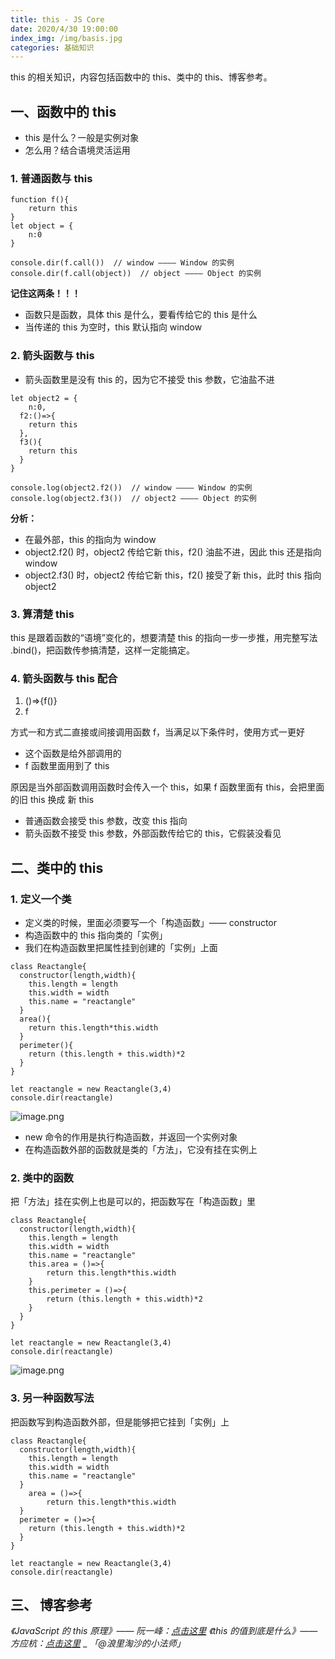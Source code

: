 ```yaml
---
title: this - JS Core
date: 2020/4/30 19:00:00
index_img: /img/basis.jpg
categories: 基础知识
---
```


this 的相关知识，内容包括函数中的 this、类中的 this、博客参考。


## 一、函数中的 this


- this 是什么？一般是实例对象
- 怎么用？结合语境灵活运用



### 1. 普通函数与 this


```
function f(){
	return this
}
let object = {
	n:0
}

console.dir(f.call())  // window ———— Window 的实例
console.dir(f.call(object))  // object ———— Object 的实例
```


**记住这两条！！！**


- 函数只是函数，具体 this 是什么，要看传给它的 this 是什么
- 当传递的 this 为空时，this 默认指向 window



### 2. 箭头函数与 this


- 箭头函数里是没有 this 的，因为它不接受 this 参数，它油盐不进



```
let object2 = {
	n:0,
  f2:()=>{
  	return this
  },
  f3(){
  	return this
  }
}

console.log(object2.f2())  // window ———— Window 的实例
console.log(object2.f3())  // object2 ———— Object 的实例
```


**分析：**


- 在最外部，this 的指向为 window
- object2.f2() 时，object2 传给它新 this，f2() 油盐不进，因此 this 还是指向 window
- object2.f3() 时，object2 传给它新 this，f2() 接受了新 this，此时 this 指向 object2



### 3. 算清楚 this


this 是跟着函数的“语境”变化的，想要清楚 this 的指向一步一步推，用完整写法 .bind()，把函数传参搞清楚，这样一定能搞定。


### 4. 箭头函数与 this 配合


1. ()=>{f()}
1. f



方式一和方式二直接或间接调用函数 f，当满足以下条件时，使用方式一更好


- 这个函数是给外部调用的
- f 函数里面用到了 this



原因是当外部函数调用函数时会传入一个 this，如果 f 函数里面有 this，会把里面的旧 this 换成 新 this


- 普通函数会接受 this 参数，改变 this 指向
- 箭头函数不接受 this 参数，外部函数传给它的 this，它假装没看见



## 二、类中的 this


### 1. 定义一个类


- 定义类的时候，里面必须要写一个「构造函数」—— constructor
- 构造函数中的 this 指向类的「实例」
- 我们在构造函数里把属性挂到创建的「实例」上面



```
class Reactangle{
  constructor(length,width){
    this.length = length
    this.width = width
    this.name = "reactangle"
  }
  area(){
    return this.length*this.width
  }
  perimeter(){
    return (this.length + this.width)*2
  }
}

let reactangle = new Reactangle(3,4)
console.dir(reactangle)
```


![image.png](https://cdn.nlark.com/yuque/0/2020/png/916537/1588151560837-a696670b-de0c-4e00-af31-5f1f6e270a6f.png#align=left&display=inline&height=183&margin=%5Bobject%20Object%5D&name=image.png&originHeight=187&originWidth=477&size=9523&status=done&style=none&width=467)


- new 命令的作用是执行构造函数，并返回一个实例对象
- 在构造函数外部的函数就是类的「方法」，它没有挂在实例上



### 2. 类中的函数


把「方法」挂在实例上也是可以的，把函数写在「构造函数」里


```
class Reactangle{
  constructor(length,width){
    this.length = length
    this.width = width
    this.name = "reactangle"
    this.area = ()=>{
    	return this.length*this.width
    }
    this.perimeter = ()=>{
    	return (this.length + this.width)*2
    }
  }
}

let reactangle = new Reactangle(3,4)
console.dir(reactangle)
```


![image.png](https://cdn.nlark.com/yuque/0/2020/png/916537/1588151678992-32888baa-d4ef-48e2-9524-1001290450e6.png#align=left&display=inline&height=199&margin=%5Bobject%20Object%5D&name=image.png&originHeight=185&originWidth=438&size=8763&status=done&style=none&width=471)


### 3. 另一种函数写法


把函数写到构造函数外部，但是能够把它挂到「实例」上


```
class Reactangle{
  constructor(length,width){
    this.length = length
    this.width = width
    this.name = "reactangle"
  }
	area = ()=>{
		return this.length*this.width
  }
  perimeter = ()=>{
    return (this.length + this.width)*2
  }
}

let reactangle = new Reactangle(3,4)
console.dir(reactangle)
```


## 三、 博客参考


_《JavaScript 的 this 原理》—— 阮一峰：_[_点击这里_](https://www.ruanyifeng.com/blog/2018/06/javascript-this.html)
_《this 的值到底是什么》—— 方应杭：_[_点击这里_](https://zhuanlan.zhihu.com/p/23804247)
_
_「@浪里淘沙的小法师」_
